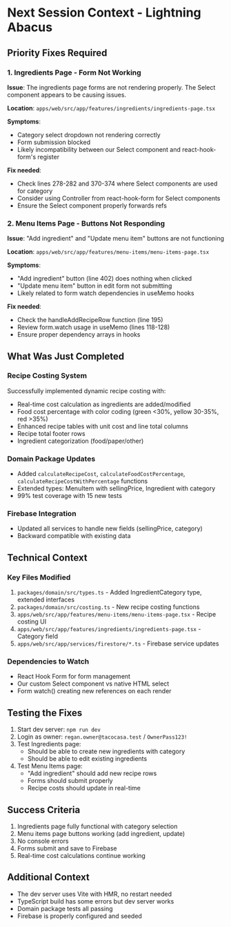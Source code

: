 # Next Session Context - Lightning Abacus

## Priority Fixes Required

### 1. Ingredients Page - Form Not Working
**Issue**: The ingredients page forms are not rendering properly. The Select component appears to be causing issues.

**Location**: `apps/web/src/app/features/ingredients/ingredients-page.tsx`

**Symptoms**:
- Category select dropdown not rendering correctly
- Form submission blocked
- Likely incompatibility between our Select component and react-hook-form's register

**Fix needed**:
- Check lines 278-282 and 370-374 where Select components are used for category
- Consider using Controller from react-hook-form for Select components
- Ensure the Select component properly forwards refs

### 2. Menu Items Page - Buttons Not Responding
**Issue**: "Add ingredient" and "Update menu item" buttons are not functioning

**Location**: `apps/web/src/app/features/menu-items/menu-items-page.tsx`

**Symptoms**:
- "Add ingredient" button (line 402) does nothing when clicked
- "Update menu item" button in edit form not submitting
- Likely related to form watch dependencies in useMemo hooks

**Fix needed**:
- Check the handleAddRecipeRow function (line 195)
- Review form.watch usage in useMemo (lines 118-128)
- Ensure proper dependency arrays in hooks

## What Was Just Completed

### Recipe Costing System
Successfully implemented dynamic recipe costing with:
- Real-time cost calculation as ingredients are added/modified
- Food cost percentage with color coding (green <30%, yellow 30-35%, red >35%)
- Enhanced recipe tables with unit cost and line total columns
- Recipe total footer rows
- Ingredient categorization (food/paper/other)

### Domain Package Updates
- Added `calculateRecipeCost`, `calculateFoodCostPercentage`, `calculateRecipeCostWithPercentage` functions
- Extended types: MenuItem with sellingPrice, Ingredient with category
- 99% test coverage with 15 new tests

### Firebase Integration
- Updated all services to handle new fields (sellingPrice, category)
- Backward compatible with existing data

## Technical Context

### Key Files Modified
1. `packages/domain/src/types.ts` - Added IngredientCategory type, extended interfaces
2. `packages/domain/src/costing.ts` - New recipe costing functions
3. `apps/web/src/app/features/menu-items/menu-items-page.tsx` - Recipe costing UI
4. `apps/web/src/app/features/ingredients/ingredients-page.tsx` - Category field
5. `apps/web/src/app/services/firestore/*.ts` - Firebase service updates

### Dependencies to Watch
- React Hook Form for form management
- Our custom Select component vs native HTML select
- Form watch() creating new references on each render

## Testing the Fixes

1. Start dev server: `npm run dev`
2. Login as owner: `regan.owner@tacocasa.test` / `OwnerPass123!`
3. Test Ingredients page:
   - Should be able to create new ingredients with category
   - Should be able to edit existing ingredients
4. Test Menu Items page:
   - "Add ingredient" should add new recipe rows
   - Forms should submit properly
   - Recipe costs should update in real-time

## Success Criteria

1. Ingredients page fully functional with category selection
2. Menu items page buttons working (add ingredient, update)
3. No console errors
4. Forms submit and save to Firebase
5. Real-time cost calculations continue working

## Additional Context

- The dev server uses Vite with HMR, no restart needed
- TypeScript build has some errors but dev server works
- Domain package tests all passing
- Firebase is properly configured and seeded
